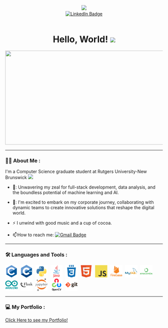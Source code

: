 <!---
Manasvini1106/Manasvini1106 is a ✨ special ✨ repository because its `README.md` (this file) appears on your GitHub profile.
You can click the Preview link to take a look at your changes.
--->
<div id="header" align="center">
  <img src="https://media.giphy.com/media/YbXLZ6dymH758xSEbM/giphy.gif" width="150"/>
    <div id="badges">
    <a href="https://www.linkedin.com/in/manasvini-nittala/">
      <img src="https://img.shields.io/badge/LinkedIn-blue?style=for-the-badge&logo=linkedin&logoColor=white" alt="LinkedIn Badge"/>
    </a>
  </div>
  <img src="https://komarev.com/ghpvc/?username=Manasvini1106&style=flat-square&color=blue" alt=""/>
  <h1>
    Hello, World!
    <img src="https://media.giphy.com/media/hvRJCLFzcasrR4ia7z/giphy.gif" width="30px"/>
  </h1>
</div>
<div align="center">
  <img src="https://media.giphy.com/media/hpXdHPfFI5wTABdDx9/giphy.gif" width="600" height="300"/>
</div>

---

### :woman_technologist: About Me :
I'm a Computer Science graduate student at Rutgers University-New Brunswick <img src="https://media.giphy.com/media/WUlplcMpOCEmTGBtBW/giphy.gif" width="30">
- 🚀: Unwavering my zeal for full-stack development, data analysis, and the boundless potential of machine learning and AI.

- 💼: I'm excited to embark on my corporate journey, collaborating with dynamic teams to create innovative solutions that reshape the digital world.

- :zap: I unwind with good music and a cup of cocoa.

- :mailbox:How to reach me: [![Gmail Badge](https://img.shields.io/badge/Gmail-D14836?style=for-the-badge&logo=gmail&logoColor=white)](mailto:manasvini_nittala@yahoo.com)

---

### :hammer_and_wrench: Languages and Tools :
<div>
  <img src = "https://github.com/devicons/devicon/blob/master/icons/c/c-original.svg" title = "C" alt = "C" width = "40" height = "40"/>&nbsp;
  <img src = "https://github.com/devicons/devicon/blob/master/icons/cplusplus/cplusplus-original.svg" title = "C++" alt = "C++" width = "40" height = "40"/>&nbsp;
  <img src = "https://github.com/devicons/devicon/blob/master/icons/python/python-original.svg" title = "python" alt = "python" width = "40" height = "40"/>&nbsp;
  <img src="https://github.com/devicons/devicon/blob/master/icons/java/java-original-wordmark.svg" title="Java" alt="Java" width="40" height="40"/>&nbsp;
  <img src="https://github.com/devicons/devicon/blob/master/icons/css3/css3-plain-wordmark.svg"  title="CSS3" alt="CSS" width="40" height="40"/>&nbsp;
  <img src="https://github.com/devicons/devicon/blob/master/icons/html5/html5-original.svg" title="HTML5" alt="HTML" width="40" height="40"/>&nbsp;
  <img src="https://github.com/devicons/devicon/blob/master/icons/javascript/javascript-original.svg" title="JavaScript" alt="JavaScript" width="40" height="40"/>&nbsp;
  <img src="https://github.com/devicons/devicon/blob/master/icons/firebase/firebase-plain-wordmark.svg" title="Firebase" alt="Firebase" width="40" height="40"/>&nbsp;
  <img src="https://github.com/devicons/devicon/blob/master/icons/mysql/mysql-original-wordmark.svg" title="MySQL"  alt="MySQL" width="40" height="40"/>&nbsp;
  <img src = "https://github.com/devicons/devicon/blob/master/icons/anaconda/anaconda-original-wordmark.svg" title = "Anaconda" alt = "Anaconda" width = "40" height = "40"/>&nbsp;
  <img src = "https://github.com/devicons/devicon/blob/master/icons/arduino/arduino-original-wordmark.svg" title = "Arduino" alt = "Arduino" width = "40" height = "40"/>&nbsp;
  <img src = "https://github.com/devicons/devicon/blob/master/icons/flask/flask-original-wordmark.svg" title = "Flask" alt = "Flask" width = "40" height = "40"/>&nbsp;
  <img src = "https://github.com/devicons/devicon/blob/master/icons/jupyter/jupyter-original-wordmark.svg" title = "Jupyter" alt = "Jupyter" width = "40" height = "40"/>&nbsp;
  <img src = "https://github.com/devicons/devicon/blob/master/icons/opencv/opencv-original-wordmark.svg" title = "OpenCV" alt = "OpenCV" width = "40" height = "40"/>&nbsp;
  <img src="https://github.com/devicons/devicon/blob/master/icons/git/git-original-wordmark.svg" title="Git" **alt="Git" width="40" height="40"/>
</div>

---
### 💻 My Portfolio : 
<div>
  <a href = "https://manasvini1106.github.io/Manasvini1106.io/" target = "_blank">Click Here to see my Portfolio!</a>
</div>

